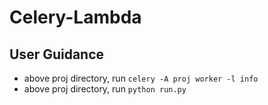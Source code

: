 # Celery-Lambda

## User Guidance
- above proj directory, run ``` celery -A proj worker -l info ```
- above proj directory, run ``` python run.py ```
